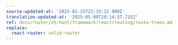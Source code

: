 ```yaml
---
source-updated-at: '2025-02-25T23:33:22.000Z'
translation-updated-at: '2025-05-08T20:14:57.715Z'
ref: docs/router/zh-hant/framework/react/routing/route-trees.md
replace:
  react-router: solid-router
---
```

